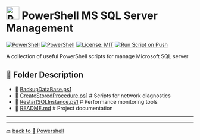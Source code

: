 # <img src="../../Assets/Powershell.svg" width="35" alt="PowerShell"> PowerShell MS SQL Server Management  

[![PowerShell](https://custom-icon-badges.demolab.com/badge/.-Microsoft-blue.svg?style=flat&logo=powershell-core-eyecatch32&logoColor=white)](https://learn.microsoft.com/en-us/powershell/scripting/install/installing-powershell-on-windows?view=powershell-7.5)
[![PowerShell](https://img.shields.io/badge/PowerShell-5.1%2B-blue?logo=powershell)](https://docs.microsoft.com/en-us/powershell/)
[![License: MIT](https://img.shields.io/badge/License-MIT-green.svg)](https://opensource.org/licenses/MIT)
[![Run Script on Push](https://github.com/KR-Sew/Scripting/actions/workflows/bash.yml/badge.svg)](https://github.com/KR-Sew/Scripting/actions/workflows/bash.yml)

A collection of useful PowerShell scripts for manage Microsoft SQL server

## 📂 Folder Description  

- 📄 [BackupDataBase.ps1](BackupDataBase.ps1)   
- 📄 [CreateStoredProcedure.ps1](CreateStoredProcedure.ps1)   # Scripts for network diagnostics
- 📄 [RestartSQLInstance.ps1](RestartSQLInstance.ps1)  # Performance monitoring tools
- 📄 [README.md](ReadMe.md)                 # Project documentation

---

---

🔙 [back to 📂 Powershell](../)
